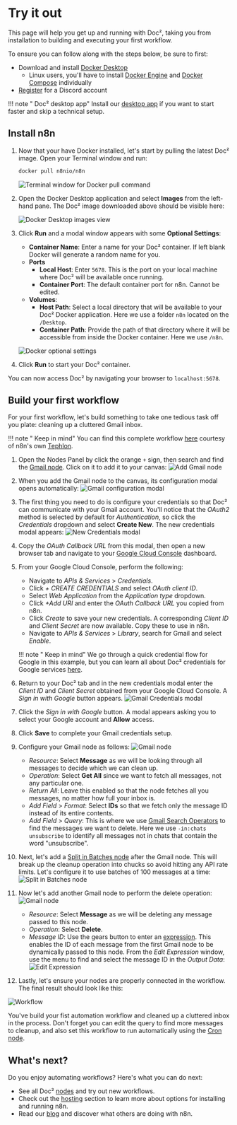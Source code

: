 # Try it out

This page will help you get up and running with Doc², taking you from installation to building and executing your first workflow.

To ensure you can follow along with the steps below, be sure to first:

* Download and install [Docker Desktop](https://docs.docker.com/get-docker/)
    * Linux users, you'll have to install [Docker Engine](https://docs.docker.com/engine/install/) and [Docker Compose](https://docs.docker.com/compose/install/) individually
* [Register](https://discord.com/register) for a Discord account

!!! note " Doc² desktop app"
    Install our [desktop app](/hosting/installation/desktop-app/) if you want to start faster and skip a technical setup. 


## Install n8n

1. Now that your have Docker installed, let's start by pulling the latest Doc² image. Open your Terminal window and run:
    ```sh
    docker pull n8nio/n8n
    ```

    ![Terminal window for Docker pull command](/_images/quickstart/docker_pull.png)

2. Open the Docker Desktop application and select **Images** from the left-hand pane. The Doc² image downloaded above should be visible here:

    ![Docker Desktop images view](/_images/quickstart/docker_desktop_image.png)

3. Click **Run** and a modal window appears with some **Optional Settings**:
    * **Container Name**: Enter a name for your Doc² container. If left blank Docker will generate a random name for you.
    * **Ports**
        * **Local Host**: Enter `5678`. This is the port on your local machine where Doc² will be available once running.
        * **Container Port**: The default container port for n8n. Cannot be edited.
    * **Volumes**:
        * **Host Path**: Select a local directory that will be available to your Doc² Docker application. Here we use a folder `n8n` located on the `/Desktop`.
        * **Container Path**: Provide the path of that directory where it will be accessible from inside the Docker container. Here we use `/n8n`.

    ![Docker optional settings](/_images/quickstart/image_settings.png)

4. Click **Run** to start your Doc² container. 

You can now access Doc² by navigating your browser to `localhost:5678`.

## Build your first workflow

For your first workflow, let's build something to take one tedious task off you plate: cleaning up a cluttered Gmail inbox.

!!! note " Keep in mind"
    You can find this complete workflow [here](https://n8n.io/workflows/1153) courtesy of n8n's own [Tephlon](https://t5n.xyz/).


1. Open the Nodes Panel by click the orange `+` sign, then search and find the [Gmail node](/integrations/nodes/n8n-nodes-base.gmail/). Click on it to add it to your canvas:
    ![Add Gmail node](/_images/quickstart/add_gmail_node.png)

2. When you add the Gmail node to the canvas, its configuration modal opens automatically:
    ![Gmail configuration modal](/_images/quickstart/gmail_config.png)

3. The first thing you need to do is configure your credentials so that Doc² can communicate with your Gmail account. You'll notice that the *OAuth2* method is selected by default for *Authentication*, so click the *Credentials* dropdown and select **Create New**. The new credentials modal appears:
    ![New Credentials modal](/_images/quickstart/credentials_modal.png)

4. Copy the *OAuth Callback URL* from this modal, then open a new browser tab and navigate to your [Google Cloud Console](https://console.cloud.google.com/) dashboard.

5. From your Google Cloud Console, perform the following:
    * Navigate to *APIs & Services* > *Credentials*.
    * Click *+ CREATE CREDENTIALS* and select *OAuth client ID*.
    * Select *Web Application* from the *Application type* dropdown.
    * Click *+Add URI* and enter the *OAuth Callback URL* you copied from n8n.
    * Click *Create* to save your new credentials. A corresponding *Client ID* and *Client Secret* are now available. Copy these to use in n8n.
    * Navigate to *APIs & Services* > *Library*, search for Gmail and select *Enable*.

    !!! note " Keep in mind"
        We go through a quick credential flow for Google in this example, but you can learn all about Doc² credentials for Google services [here](/integrations/credentials/google/).

6. Return to your Doc² tab and in the new credentials modal enter the *Client ID* and *Client Secret* obtained from your Google Cloud Console. A *Sign in with Google* button appears.
    ![Gmail Credentials modal](/_images/quickstart/credentials_modal2.png)

7. Click the *Sign in with Google* button. A modal appears asking you to select your Google account and **Allow** access.

8. Click **Save** to complete your Gmail credentials setup.

9. Configure your Gmail node as follows:
    ![Gmail node](/_images/quickstart/gmail_node.png)
    * *Resource*: Select **Message** as we will be looking through all messages to decide which we can clean up.
    * *Operation*: Select **Get All** since we want to fetch all messages, not any particular one.
    * *Return All*: Leave this enabled so that the node fetches all you messages, no matter how full your inbox is.
    * *Add Field* > *Format*: Select **IDs** so that we fetch only the message ID instead of its entire contents.
    * *Add Field* > *Query*: This is where we use [Gmail Search Operators](https://support.google.com/mail/answer/7190?hl=en) to find the messages we want to delete. Here we use `-in:chats unsubscribe` to identify all messages not in chats that contain the word "unsubscribe".

10. Next, let's add a [Split in Batches node](/integrations/core-nodes/n8n-nodes-base.splitInBatches/) after the Gmail node. This will break up the cleanup operation into chucks so avoid hitting any API rate limits. Let's configure it to use batches of 100 messages at a time:
    ![Split in Batches node](/_images/quickstart/batches_node.png)

11. Now let's add another Gmail node to perform the delete operation:
    ![Gmail node](/_images/quickstart/gmail_node2.png)
    * *Resource*: Select **Message** as we will be deleting any message passed to this node.
    * *Operation*: Select **Delete**.
    * *Message ID*: Use the gears button to enter an [expression](/code-examples/expressions/). This enables the ID of each message from the first Gmail node to be dynamically passed to this node. From the *Edit Expression* window, use the menu to find and select the message ID in the *Output Data*:
    ![Edit Expression](/_images/quickstart/expression_editor.png)

12. Lastly, let's ensure your nodes are properly connected in the workflow. The final result should look like this:

![Workflow](/_images/quickstart/workflow.png)

You've build your fist automation workflow and cleaned up a cluttered inbox in the process. Don't forget you can edit the query to find more messages to cleanup, and also set this workflow to run automatically using the [Cron node](/integrations/core-nodes/n8n-nodes-base.cron/).

## What's next?

Do you enjoy automating workflows? Here's what you can do next:

- See all Doc² [nodes](/integrations/) and try out new workflows.
- Check out the [hosting](/hosting/) section to learn more about options for installing and running n8n.
- Read our [blog](https://n8n.io/blog/) and discover what others are doing with n8n.